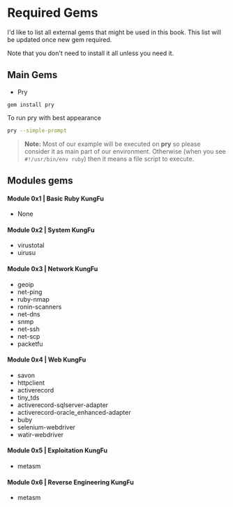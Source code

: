 # Required Gems
I'd like to list all external gems that might be used in this book. This list will be updated once new gem required. 

Note that you don't need to install it all unless you need it.

## Main Gems
- Pry
```
gem install pry
```
To run pry with best appearance
```bash
pry --simple-prompt
```

> **Note:** Most of our example will be executed on **pry** so please consider it as main part of our environment. Otherwise (when you see `#!/usr/bin/env ruby`) then it means a file script to execute.


## Modules gems 


#### Module 0x1 | Basic Ruby KungFu
- None

#### Module 0x2 | System KungFu
- virustotal
- uirusu

#### Module 0x3 | Network KungFu
- geoip
- net-ping
- ruby-nmap 
- ronin-scanners
- net-dns
- snmp
- net-ssh
- net-scp
- packetfu

#### Module 0x4 | Web KungFu
- savon 
- httpclient
- activerecord
- tiny_tds 
- activerecord-sqlserver-adapter 
- activerecord-oracle_enhanced-adapter
- buby
- selenium-webdriver 
- watir-webdriver

#### Module 0x5 | Exploitation KungFu
- metasm

#### Module 0x6 | Reverse Engineering KungFu
- metasm
